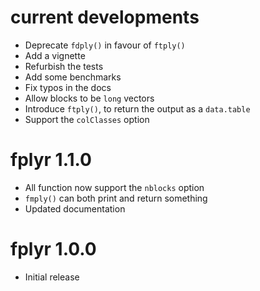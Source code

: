 # current developments

* Deprecate `fdply()` in favour of `ftply()`
* Add a vignette
* Refurbish the tests
* Add some benchmarks
* Fix typos in the docs
* Allow blocks to be `long` vectors
* Introduce `ftply()`, to return the output as a `data.table`
* Support the `colClasses` option

# fplyr 1.1.0

* All function now support the `nblocks` option
* `fmply()` can both print and return something
* Updated documentation

# fplyr 1.0.0

* Initial release
